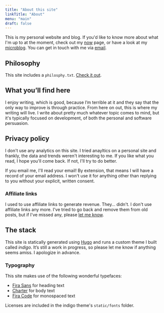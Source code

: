 ```yaml
---
title: "About this site"
linkTitle: "About"
menu: "main"
draft: false
---
```


This is my personal website and blog. If you'd like to know more about what I'm up to at the moment, check out my [now](/now) page, or have a look at my [microblog](https://angelo.micro.blog). You can get in touch with me via [email](mailto:contact@angelostavrow.com).

## Philosophy
This site includes a `philosphy.txt`. [Check it out](../philosophy.txt).

## What you’ll find here
I enjoy writing, which is good, because I’m terrible at it and they say that the only way to improve is through practice. From here on out, this is where my writing will live. I write about pretty much whatever topic comes to mind, but it's typically focused on development, of both the personal and software persuasion.

## Privacy policy
I don't use any analytics on this site. I tried anayltics on a personal site and frankly, the data and trends weren't interesting to me. If you like what you read, I hope you'll come back. If not, I'll try to do better.

If you email me, I'll read your email! By extension, that means I will have a record of your email address.  I won't use it for anything other than replying to you without your explicit, written consent.

### Affiliate links
I used to use affiliate links to generate revenue. They… didn't. I don't use affiliate links any more. I've tried to go back and remove them from old posts, but if I've missed any, please [let me know](mailto:contact@angelostavrow.com).

## The stack
This site is statically generated using [Hugo](https://gohugo.io) and runs a custom theme I built called _indigo_. It’s still a work in progress, so please let me know if anything seems amiss. I apologize in advance.

### Typography

This site makes use of the following wonderful typefaces:

- [Fira Sans](https://bboxtype.com/typefaces/FiraSans/#!layout=specimen) for heading text
- [Charter](https://practicaltypography.com/charter.html) for body text
- [Fira Code](https://github.com/tonsky/FiraCode) for monospaced text

Licenses are included in the indigo theme's `static/fonts` folder.
